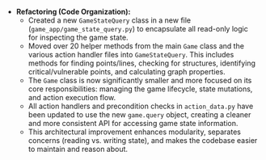- **Refactoring (Code Organization):**
  - Created a new `GameStateQuery` class in a new file (`game_app/game_state_query.py`) to encapsulate all read-only logic for inspecting the game state.
  - Moved over 20 helper methods from the main `Game` class and the various action handler files into `GameStateQuery`. This includes methods for finding points/lines, checking for structures, identifying critical/vulnerable points, and calculating graph properties.
  - The `Game` class is now significantly smaller and more focused on its core responsibilities: managing the game lifecycle, state mutations, and action execution flow.
  - All action handlers and precondition checks in `action_data.py` have been updated to use the new `game.query` object, creating a cleaner and more consistent API for accessing game state information.
  - This architectural improvement enhances modularity, separates concerns (reading vs. writing state), and makes the codebase easier to maintain and reason about.